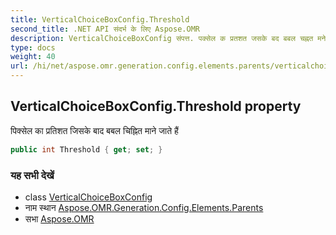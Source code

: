 ```yaml
---
title: VerticalChoiceBoxConfig.Threshold
second_title: .NET API संदर्भ के लिए Aspose.OMR
description: VerticalChoiceBoxConfig संपत्त. पक्सेल क प्रतशत जसके बद बबल चह्नत मने जते हैं
type: docs
weight: 40
url: /hi/net/aspose.omr.generation.config.elements.parents/verticalchoiceboxconfig/threshold/
---
```

## VerticalChoiceBoxConfig.Threshold property

पिक्सेल का प्रतिशत जिसके बाद बबल चिह्नित माने जाते हैं

```csharp
public int Threshold { get; set; }
```

### यह सभी देखें

* class [VerticalChoiceBoxConfig](../)
* नाम स्थान [Aspose.OMR.Generation.Config.Elements.Parents](../../verticalchoiceboxconfig/)
* सभा [Aspose.OMR](../../../)


